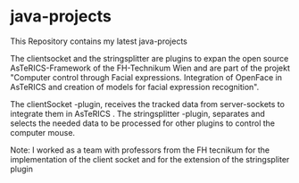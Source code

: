 # java-projects
This Repository contains my latest java-projects

The clientsocket and the stringsplitter are plugins to expan the open source  AsTeRICS-Framework of the FH-Technikum Wien and are part of the projekt "Computer control through Facial expressions. Integration of OpenFace in AsTeRICS and creation of models for facial expression recognition".

The clientSocket -plugin, receives the tracked data from server-sockets to integrate them in AsTeRICS . 
The stringsplitter -plugin, separates and selects the needed data to be processed for other plugins to control the computer mouse. 

Note: I worked as a team with professors from the FH tecnikum for the implementation of the client socket and for the extension of the stringspliter plugin
